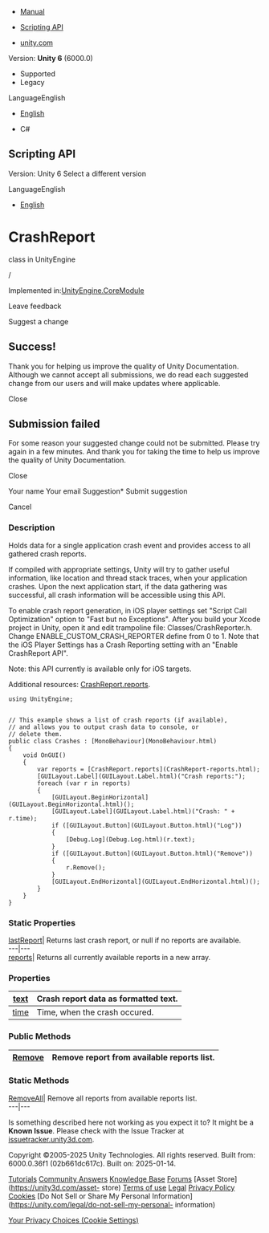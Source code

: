 [ ]()

  * [Manual](../Manual/index.html)
  * [Scripting API](../ScriptReference/index.html)

  * [unity.com](https://unity.com/)

Version: **Unity 6** (6000.0)

  * Supported
  * Legacy

LanguageEnglish

  * [English]()

  * C#

[ ](https://docs.unity3d.com)

## Scripting API

Version: Unity 6 Select a different version

LanguageEnglish

  * [English]()

# CrashReport

class in UnityEngine

/

Implemented in:[UnityEngine.CoreModule](UnityEngine.CoreModule.html)

Leave feedback

Suggest a change

## Success!

Thank you for helping us improve the quality of Unity Documentation. Although
we cannot accept all submissions, we do read each suggested change from our
users and will make updates where applicable.

Close

## Submission failed

For some reason your suggested change could not be submitted. Please <a>try
again</a> in a few minutes. And thank you for taking the time to help us
improve the quality of Unity Documentation.

Close

Your name Your email Suggestion* Submit suggestion

Cancel

[ ]()

### Description

Holds data for a single application crash event and provides access to all
gathered crash reports.

If compiled with appropriate settings, Unity will try to gather useful
information, like location and thread stack traces, when your application
crashes. Upon the next application start, if the data gathering was
successful, all crash information will be accessible using this API.  
  
To enable crash report generation, in iOS player settings set "Script Call
Optimization" option to "Fast but no Exceptions". After you build your Xcode
project in Unity, open it and edit trampoline file: Classes/CrashReporter.h.
Change ENABLE_CUSTOM_CRASH_REPORTER define from 0 to 1. Note that the iOS
Player Settings has a Crash Reporting setting with an "Enable CrashReport
API".  
  
Note: this API currently is available only for iOS targets.  
  
Additional resources: [CrashReport.reports](CrashReport-reports.html).

    
    
    using UnityEngine;  
      
    
    // This example shows a list of crash reports (if available),
    // and allows you to output crash data to console, or
    // delete them.
    public class Crashes : [MonoBehaviour](MonoBehaviour.html)
    {
        void OnGUI()
        {
            var reports = [CrashReport.reports](CrashReport-reports.html);
            [GUILayout.Label](GUILayout.Label.html)("Crash reports:");
            foreach (var r in reports)
            {
                [GUILayout.BeginHorizontal](GUILayout.BeginHorizontal.html)();
                [GUILayout.Label](GUILayout.Label.html)("Crash: " + r.time);
                if ([GUILayout.Button](GUILayout.Button.html)("Log"))
                {
                    [Debug.Log](Debug.Log.html)(r.text);
                }
                if ([GUILayout.Button](GUILayout.Button.html)("Remove"))
                {
                    r.Remove();
                }
                [GUILayout.EndHorizontal](GUILayout.EndHorizontal.html)();
            }
        }
    }
    

### Static Properties

[lastReport](CrashReport-lastReport.html)| Returns last crash report, or null
if no reports are available.  
---|---  
[reports](CrashReport-reports.html)| Returns all currently available reports
in a new array.  
  
### Properties

[text](CrashReport-text.html)| Crash report data as formatted text.  
---|---  
[time](CrashReport-time.html)| Time, when the crash occured.  
  
### Public Methods

[Remove](CrashReport.Remove.html)| Remove report from available reports list.  
---|---  
  
### Static Methods

[RemoveAll](CrashReport.RemoveAll.html)| Remove all reports from available
reports list.  
---|---  
  
Is something described here not working as you expect it to? It might be a
**Known Issue**. Please check with the Issue Tracker at
[issuetracker.unity3d.com](https://issuetracker.unity3d.com).

Copyright ©2005-2025 Unity Technologies. All rights reserved. Built from:
6000.0.36f1 (02b661dc617c). Built on: 2025-01-14.

[Tutorials](https://unity3d.com/learn) [Community
Answers](https://answers.unity3d.com) [Knowledge
Base](https://support.unity3d.com/hc/en-us)
[Forums](https://forum.unity3d.com) [Asset Store](https://unity3d.com/asset-
store) [Terms of use](https://docs.unity3d.com/Manual/TermsOfUse.html)
[Legal](https://unity.com/legal) [Privacy
Policy](https://unity.com/legal/privacy-policy)
[Cookies](https://unity.com/legal/cookie-policy) [Do Not Sell or Share My
Personal Information](https://unity.com/legal/do-not-sell-my-personal-
information)

[Your Privacy Choices (Cookie Settings)](javascript:void\(0\);)

